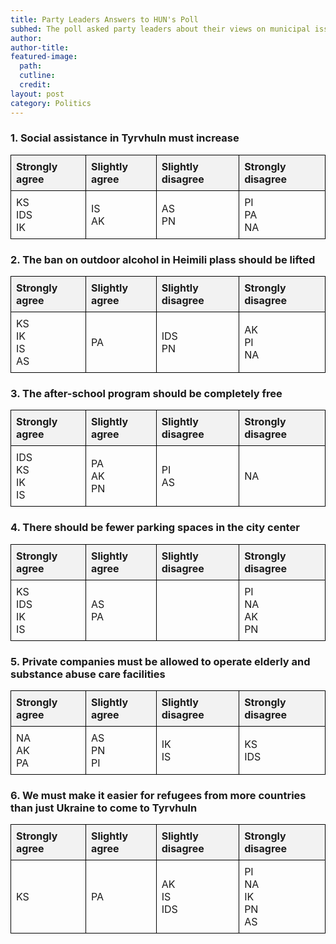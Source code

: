 ```yaml
---
title: Party Leaders Answers to HUN's Poll  
subhed: The poll asked party leaders about their views on municipal issues ahead of the upcoming election.
author: 
author-title: 
featured-image: 
  path: 
  cutline: 
  credit: 
layout: post
category: Politics
---
```


<style>
.composition-bar {
    display: flex;
    width: 100%;
    background-color: #e0e0e0;
}

table {
  border-collapse: collapse; /* Ensures no double borders */
  width: 100%; /* Makes the table width 100% of the container */
}

th, td {
  border: 1px solid black; /* Adds border to cells */
  text-align: left; /* Left-justifies content */
  padding: 8px; /* Adds spacing inside cells */
}

th {
  background-color: #f2f2f2; /* Adds a subtle background color to headers */
}
</style>


### 1. Social assistance in Tyrvhuln must increase

| Strongly agree | Slightly agree | Slightly disagree | Strongly disagree |
|-------|--------|--|---|
| <span class="party-stripe party-ks"></span>KS<br/><span class="party-stripe party-ids"></span>IDS<br/><span class="party-stripe party-ik"></span>IK     | <span class="party-stripe party-is"></span>IS<br><span class="party-stripe party-ak"></span>AK    | <span class="party-stripe party-as"></span>AS<br/><span class="party-stripe party-pn"></span>PN   |  <span class="party-stripe party-pi"></span>PI<br><span class="party-stripe party-pa"></span>PA<br><span class="party-stripe party-na"></span>NA   |

### 2. The ban on outdoor alcohol in Heimili plass should be lifted

| Strongly agree | Slightly agree | Slightly disagree | Strongly disagree |
|-------|--------|--|---|
| <span class="party-stripe party-ks"></span>KS<br/><span class="party-stripe party-ik"></span>IK<br><span class="party-stripe party-is"></span>IS<br><span class="party-stripe party-as"></span>AS     | <span class="party-stripe party-pa"></span>PA<br>    | <span class="party-stripe party-ids"></span>IDS<br/><span class="party-stripe party-pn"></span>PN   |  <span class="party-stripe party-ak"></span>AK<br><span class="party-stripe party-pi"></span>PI<br><span class="party-stripe party-na"></span>NA   |

### 3. The after-school program should be completely free

| Strongly agree | Slightly agree | Slightly disagree | Strongly disagree |
|-------|--------|--|---|
| <span class="party-stripe party-ids"></span>IDS<br/><span class="party-stripe party-ks"></span>KS<br/><span class="party-stripe party-ik"></span>IK<br><span class="party-stripe party-is"></span>IS<br>     | <span class="party-stripe party-pa"></span>PA<br><span class="party-stripe party-ak"></span>AK<br><span class="party-stripe party-pn"></span>PN<br>    | <span class="party-stripe party-pi"></span>PI<br><span class="party-stripe party-as"></span>AS   |  <span class="party-stripe party-na"></span>NA   |

### 4. There should be fewer parking spaces in the city center

| Strongly agree | Slightly agree | Slightly disagree | Strongly disagree |
|-------|--------|--|---|
| <span class="party-stripe party-ks"></span>KS<br/><span class="party-stripe party-ids"></span>IDS<br/><span class="party-stripe party-ik"></span>IK<br><span class="party-stripe party-is"></span>IS<br>     | <span class="party-stripe party-as"></span>AS<br><span class="party-stripe party-pa"></span>PA<br>    |    |  <span class="party-stripe party-pi"></span>PI<br><span class="party-stripe party-na"></span>NA<br><span class="party-stripe party-ak"></span>AK<br><span class="party-stripe party-pn"></span>PN<br>   |

### 5. Private companies must be allowed to operate elderly and substance abuse care facilities

| Strongly agree | Slightly agree | Slightly disagree | Strongly disagree |
|-------|--------|--|---|
| <span class="party-stripe party-na"></span>NA<br><span class="party-stripe party-ak"></span>AK<br><span class="party-stripe party-pa"></span>PA<br> | <span class="party-stripe party-as"></span>AS<br><span class="party-stripe party-pn"></span>PN<br><span class="party-stripe party-pi"></span>PI<br> | <span class="party-stripe party-ik"></span>IK<br><span class="party-stripe party-is"></span>IS<br> |<span class="party-stripe party-ks"></span>KS<br/><span class="party-stripe party-ids"></span>IDS<br/>

### 6. We must make it easier for refugees from more countries than just Ukraine to come to Tyrvhuln

| Strongly agree | Slightly agree | Slightly disagree | Strongly disagree |
|-------|--------|--|---|
| <span class="party-stripe party-ks"></span>KS<br/> | <span class="party-stripe party-pa"></span>PA<br/> | <span class="party-stripe party-ak"></span>AK<br><span class="party-stripe party-is"></span>IS<br/><span class="party-stripe party-ids"></span>IDS<br/> | <span class="party-stripe party-pi"></span>PI<br><span class="party-stripe party-na"></span>NA<br><span class="party-stripe party-ik"></span>IK<br><span class="party-stripe party-pn"></span>PN<br><span class="party-stripe party-as"></span>AS<br>